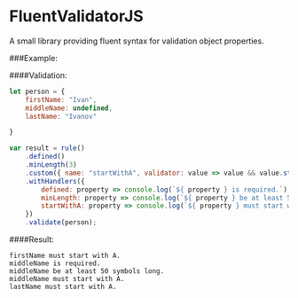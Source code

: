 # FluentValidatorJS
A small library providing fluent syntax for validation object properties.

###Example:

####Validation:

```javascript
let person = {
    firstName: "Ivan",
    middleName: undefined,
    lastName: "Ivanov"

}

var result = rule()
    .defined()
    .minLength(3)
    .custom({ name: "startWithA", validator: value => value && value.startsWith("A")})
    .withHandlers({
        defined: property => console.log(`${ property } is required.`),
        minLength: property => console.log(`${ property } be at least 50 symbols long.`),
        startWithA: property => console.log(`${ property } must start with A.`)
    })
    .validate(person);
```

####Result:

```
firstName must start with A.
middleName is required.
middleName be at least 50 symbols long.
middleName must start with A.
lastName must start with A.
```
